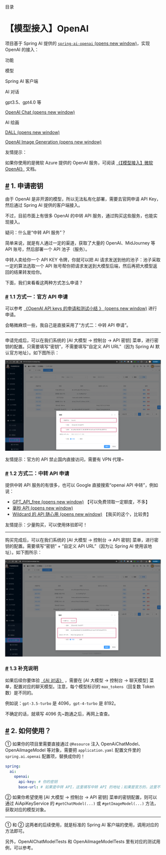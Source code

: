 目录

# 【模型接入】OpenAI

项目基于 Spring AI 提供的 [`spring-ai-openai` (opens new window)](https://github.com/spring-projects/spring-ai/tree/main/models/spring-ai-openai)，实现 OpenAI 的接入：

功能

模型

Spring AI 客户端

AI 对话

gpt3.5、gpt4.0 等

[OpenAI Chat (opens new window)](https://docs.spring.io/spring-ai/reference/api/chat/openai-chat.html)

AI 绘画

[DALL (opens new window)](https://en.wikipedia.org/wiki/DALL-E)

[OpenAI Image Generation (opens new window)](https://docs.spring.io/spring-ai/reference/api/image/openai-image.html)

友情提示：

如果你使用的是微软 Azure 提供的 OpenAI 服务，可阅读 [《【模型接入】微软 OpenAI》](/ai/azure-openai/) 文档。

## [#](#_1-申请密钥) 1. 申请密钥

由于 OpenAI 是非开源的模型，所以无法私有化部署，需要去官网申请 API Key，然后通过 Spring AI 提供的客户端接入。

不过，目前市面上有很多 OpenAI 的中转 API 服务，通过购买这些服务，也能实现接入。

疑问：什么是“中转 API 服务”？

简单来说，就是有人通过一定的渠道，获取了大量的 OpenAI、MidJourney 等 API 账号，然后部署一个 API 池子（服务）。

中转人卖给你一个 API KEY 令牌，你就可以把 AI 请求发送到他的池子：池子采取一定的算法选取一个 API 账号帮你把请求发送到大模型后端，然后再把大模型返回的结果转发给你。

下面，我们来看看这两种方式怎么申请？

### [#](#_1-1-方式一-官方-api-申请) 1.1 方式一：官方 API 申请

可以参考 [《OpenAI API keys 的申请和测试小结 》 (opens new window)](https://www.cnblogs.com/klchang/p/17352911.html) 进行申请。

会略微麻烦一些，我自己是直接采用了“方式二：中转 API 申请”。

* * *

申请完成后，可以在我们系统的 \[AI 大模型 -> 控制台 -> API 密钥\] 菜单，进行密钥的配置。只需要填写“密钥”，不需要填写“自定义 API URL”（因为 Spring AI 默认官方地址）。如下图所示：

![官方的密钥配置](./static/OpenAI-官方.png)

友情提示：官方的 API 禁止国内直接访问，需要有 VPN 代理~

### [#](#_1-2-方式二-中转-api-申请) 1.2 方式二：中转 API 申请

提供中转 API 服务的有很多，也可以 Google 直接搜索“openai API 中转”，例如说：

*   [GPT\_API\_free (opens new window)](https://github.com/chatanywhere/GPT_API_free) 【可以免费领取一定额度，不多】
*   [毫秒 API (opens new window)](https://api.holdai.top/register?aff=EcRu)
*   [Wildcard 的 API 随心用 (opens new window)](https://wildcard.com.cn/api) 【我买的这个，比较贵】

友情提示：少量购买，可以使用体验即可！

* * *

购买完成后，可以在我们系统的 \[AI 大模型 -> 控制台 -> API 密钥\] 菜单，进行密钥的配置。需要填写“密钥” + “自定义 API URL”（因为让 Spring AI 使用该地址）。如下图所示：

![中转的密钥配置](./static/OpenAI-中转.png)

### [#](#_1-3-补充说明) 1.3 补充说明

如果后续你要体验 [《AI 对话》](/ai/chat/) ，需要在 \[AI 大模型 -> 控制台 -> 聊天模型\] 菜单，配置对应的聊天模型。注意，每个模型标识的 `max_tokens`（回复数 Token 数）是不同的。

例如说：`gpt-3.5-turbo` 是 4096，`gpt-4-turbo` 是 8192。

不确定的话，就填写 4096 先~跑通之后，再网上查查。

## [#](#_2-如何使用) 2. 如何使用？

① 如果你的项目里需要直接通过 `@Resource` 注入 OpenAiChatModel、OpenAiImageModel 等对象，需要把 `application.yaml` 配置文件里的 `spring.ai.openai` 配置项，替换成你的！

```yaml
spring:
  ai:
    openai:
      api-key: # 你的密钥
      base-url: # 如果是中转 API，这里填写中转 API 的地址；如果是官方的，这里不需要填写

```

② 如果你希望使用 \[AI 大模型 -> 控制台 -> API 密钥\] 菜单的密钥配置，则可以通过 AiApiKeyService 的 `#getChatModel(...)` 或 `#getImageModel(...)` 方法，获取对应的模型对象。

* * *

① 和 ② 这两者的后续使用，就是标准的 Spring AI 客户端的使用，调用对应的方法即可。

另外，OpenAIChatModelTests 和 OpenAiImageModelTests 里有对应的测试用例，可以参考。